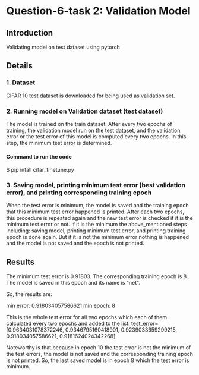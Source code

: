 # Question-6-task 2: Validation Model

## Introduction
Validating model on test dataset using pytorch

## Details
### 1. Dataset
CIFAR 10 test dataset is downloaded for being used as validation set.
### 2. Running model on Validation dataset (test dataset)
The model is trained on the train dataset. After every two epochs of training, the validation model run on the test dataset, and the validation error or the test error of this model is computed every two epochs. In this step, the minimum test error is determined.
#### Command to run the code
$ pip intall cifar_finetune.py
### 3. Saving model, printing minimum test error (best validation error), and printing corresponding training epoch
When the test error is minimum, the model is saved and the training epoch that this minimum test error happened is printed.
After each two epochs, this procedure is repeated again and the new test error is checked if it is the minimum test error or not. If it is the minimum the above_mentioned steps including: saving model, printing minimum test error, and printing training epoch is done again. But if it is not the minimum error nothing is happened and the model is not saved and the epoch is not printed. 
## Results
The minimum test error is 0.91803.
The corresponding training epoch is 8. 
The model is saved in this epoch and its name is "net".

So, the results are:

min error: 0.918034057586621
min epoch: 8

This is the whole test error for all two epochs which each of them calculated every two epochs and added to the list: 
test_error= [0.9634031078372246, 0.9346795160418901, 0.9239033659299215, 0.918034057586621, 0.9181624024342268]

Noteworthy is that because in epoch 10 the test error is not the minimum of the test errors, the model is not saved and the corresponding training epoch is not printed. So, the last saved model is in epoch 8 which the test error is minimum.
